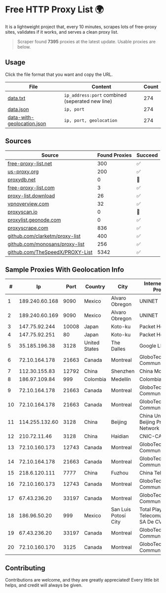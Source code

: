 
# Free HTTP Proxy List 🌍

It is a lightweight project that, every 10 minutes, scrapes lots of free-proxy sites, validates if it works, and serves a clean proxy list.


> Scraper found **7395** proxies at the latest update. Usable proxies are below.

## Usage

Click the file format that you want and copy the URL.


|File|Content|Count|
|----|-------|-----|
|[data.txt](https://raw.githubusercontent.com/themiralay/Proxy-List-World/master/data.txt)|`ip_address:port` combined (seperated new line)|274|
|[data.json](https://raw.githubusercontent.com/themiralay/Proxy-List-World/master/data.json)|`ip, port`|274|
|[data-with-geolocation.json](https://raw.githubusercontent.com/themiralay/Proxy-List-World/master/data-with-geolocation.json)|`ip, port, geolocation`|274|

## Sources

|Source|Found Proxies|Succeed|
|------|-------------|-------|
|[free-proxy-list.net](https://free-proxy-list.net)|300|✅|
|[us-proxy.org](https://www.us-proxy.org)|200|✅|
|[proxydb.net](http://proxydb.net)|0|🚫|
|[free-proxy-list.com](https://free-proxy-list.com/?page=&port=&type%5B%5D=http&type%5B%5D=https&up_time=0&search=Search)|3|✅|
|[proxy-list.download](https://www.proxy-list.download/HTTP)|26|✅|
|[vpnoverview.com](https://vpnoverview.com/privacy/anonymous-browsing/free-proxy-servers)|32|✅|
|[proxyscan.io](https://www.proxyscan.io)|0|🚫|
|[proxylist.geonode.com](https://proxylist.geonode.com/api/proxy-list?limit=300&page=1&sort_by=lastChecked&sort_type=desc&protocols=http,https)|0|✅|
|[proxyscrape.com](https://api.proxyscrape.com/v2/?request=displayproxies&protocol=http&timeout=10000&country=all&ssl=all&anonymity=all)|836|✅|
|[github.com/clarketm/proxy-list](https://raw.githubusercontent.com/clarketm/proxy-list/master/proxy-list-raw.txt)|400|✅|
|[github.com/monosans/proxy-list](https://raw.githubusercontent.com/monosans/proxy-list/main/proxies/http.txt)|256|✅|
|[github.com/TheSpeedX/PROXY-List](https://raw.githubusercontent.com/TheSpeedX/PROXY-List/master/http.txt)|5342|✅|


## Sample Proxies With Geolocation Info

|#|Ip|Port|Country|City|Internet Service Provider|
|-|--|----|-------|----|-------------------------|
|1|189.240.60.168|9090|Mexico|Alvaro Obregon|UNINET|
|2|189.240.60.169|9090|Mexico|Alvaro Obregon|UNINET|
|3|147.75.92.244|10008|Japan|Koto-ku|Packet Host, Inc.|
|4|147.75.92.251|80|Japan|Koto-ku|Packet Host, Inc.|
|5|35.185.196.38|3128|United States|The Dalles|Google LLC|
|6|72.10.164.178|21663|Canada|Montreal|GloboTech Communications|
|7|112.30.155.83|12792|China|Shenzhen|China Mobile|
|8|186.97.109.84|999|Colombia|Medellín|Colombia Móvil|
|9|72.10.164.178|21663|Canada|Montreal|GloboTech Communications|
|10|72.10.164.178|21663|Canada|Montreal|GloboTech Communications|
|11|114.255.132.60|3128|China|Beijing|China Unicom Beijing Province Network|
|12|210.72.11.46|3128|China|Haidian|CNIC-CAS|
|13|72.10.160.173|12743|Canada|Montreal|GloboTech Communications|
|14|72.10.164.178|21663|Canada|Montreal|GloboTech Communications|
|15|218.6.120.111|7777|China|Fuzhou|China Telecom|
|16|72.10.160.173|12743|Canada|Montreal|GloboTech Communications|
|17|67.43.236.20|33197|Canada|Montreal|GloboTech Communications|
|18|186.96.50.20|999|Mexico|San Luis Potosí City|Total Play Telecomunicaciones SA De CV|
|19|67.43.236.20|33197|Canada|Montreal|GloboTech Communications|
|20|72.10.160.170|3125|Canada|Montreal|GloboTech Communications|



## Contributing

Contributions are welcome, and they are greatly appreciated! Every
little bit helps, and credit will always be given.

